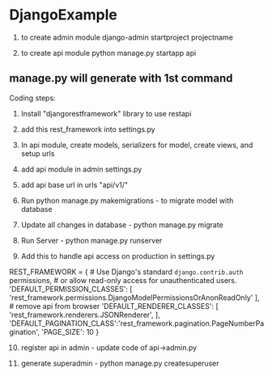 # DjangoExample
1. to create admin module
django-admin startproject projectname

2. to create api module
python manage.py startapp api

## manage.py will generate with 1st command

Coding steps:
1. Install "djangorestframework" library to use restapi
2. add this rest_framework into settings.py
3. In api module, create models, serializers for model, create views, and setup urls
4. add api module in admin settings.py
5. add api base url in urls "api/v1/"
6. Run python manage.py makemigrations - to migrate model with database
7. Update all changes in database - python manage.py migrate
8. Run Server - python manage.py runserver

9. Add this to handle api access on production in settings.py

REST_FRAMEWORK = {
    # Use Django's standard `django.contrib.auth` permissions,
    # or allow read-only access for unauthenticated users.
    'DEFAULT_PERMISSION_CLASSES': [
        'rest_framework.permissions.DjangoModelPermissionsOrAnonReadOnly'
    ],
    # remove api from browser
    'DEFAULT_RENDERER_CLASSES': [
        'rest_framework.renderers.JSONRenderer',
    ],
    'DEFAULT_PAGINATION_CLASS':'rest_framework.pagination.PageNumberPagination',
    'PAGE_SIZE': 10
}

10. register api in admin - update code of api->admin.py

11. generate superadmin - python manage.py createsuperuser